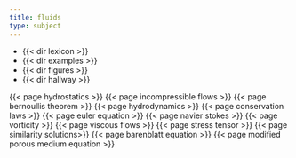 ```yaml
---
title: fluids
type: subject
---
```


- {{< dir lexicon >}}
- {{< dir examples >}}
- {{< dir figures >}}
- {{< dir hallway >}}

<div class="topic-list">

{{< page hydrostatics >}}
{{< page incompressible flows >}}
{{< page bernoullis theorem >}}
{{< page hydrodynamics >}}
{{< page conservation laws >}}
{{< page euler equation >}}
{{< page navier stokes >}}
{{< page vorticity >}}
{{< page viscous flows >}}
{{< page stress tensor >}}
{{< page similarity solutions>}}
{{< page barenblatt equation >}}
{{< page modified porous medium equation >}}

</div>
